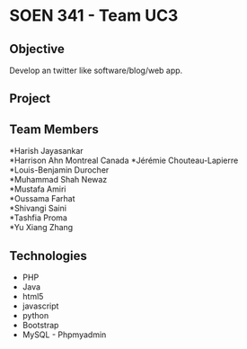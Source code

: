 

# SOEN 341 - Team UC3

## Objective

Develop an twitter like software/blog/web app.

## Project



## Team Members

*Harish Jayasankar		
*Harrison Ahn	Montreal	Canada
*Jérémie Chouteau-Lapierre		
*Louis-Benjamin Durocher		
*Muhammad Shah Newaz		
*Mustafa Amiri		
*Oussama Farhat		
*Shivangi Saini		
*Tashfia Proma		
*Yu Xiang Zhang

## Technologies

* PHP
* Java
* html5
* javascript
* python
* Bootstrap
* MySQL - Phpmyadmin
